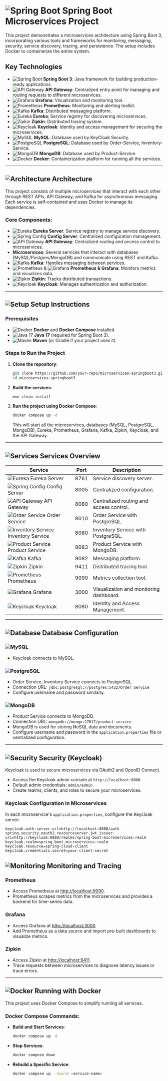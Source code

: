 # ![Spring Boot](https://img.shields.io/badge/Spring%20Boot-Microservices-brightgreen?logo=springboot) Spring Boot Microservices Project

This project demonstrates a microservices architecture using Spring Boot 3, incorporating various tools and frameworks for monitoring, messaging, security, service discovery, tracing, and persistence. The setup includes Docker to containerize the entire system.

## Key Technologies

- ![Spring Boot](https://img.shields.io/badge/Spring%20Boot-3-green?logo=springboot) **Spring Boot 3**: Java framework for building production-ready applications.
- ![API Gateway](https://img.shields.io/badge/API%20Gateway-Routing-0088CC?logo=apigateway) **API Gateway**: Centralized entry point for managing and routing requests to different microservices.
- ![Grafana](https://img.shields.io/badge/Grafana-Monitoring-orange?logo=grafana) **Grafana**: Visualization and monitoring tool.
- ![Prometheus](https://img.shields.io/badge/Prometheus-Metrics-orange?logo=prometheus) **Prometheus**: Monitoring and alerting toolkit.
- ![Kafka](https://img.shields.io/badge/Apache%20Kafka-Messaging-000?logo=apachekafka) **Kafka**: Distributed messaging platform.
- ![Eureka](https://img.shields.io/badge/Eureka-Discovery%20Service-9cf?logo=spring) **Eureka**: Service registry for discovering microservices.
- ![Zipkin](https://img.shields.io/badge/Zipkin-Tracing-blue?logo=apache) **Zipkin**: Distributed tracing system.
- ![Keycloak](https://img.shields.io/badge/Keycloak-Identity%20%26%20Access-blue?logo=keycloak) **Keycloak**: Identity and access management for securing the microservices.
- ![MySQL](https://img.shields.io/badge/MySQL-Database-blue?logo=mysql) **MySQL**: Database used by KeyCloak Security.
- ![PostgreSQL](https://img.shields.io/badge/PostgreSQL-Database-4169E1?logo=postgresql) **PostgreSQL**: Database used by Order-Service, Inventory-Service.
- ![MongoDB](https://img.shields.io/badge/MongoDB-NoSQL%20Database-green?logo=mongodb) **MongoDB**: Database used by Product-Service.
- ![Docker](https://img.shields.io/badge/Docker-Containerization-blue?logo=docker) **Docker**: Containerization platform for running all the services.

---

## ![Architecture](https://img.shields.io/badge/Architecture-Overview-blue?logo=architecture) Architecture

This project consists of multiple microservices that interact with each other through REST APIs, API Gateway, and Kafka for asynchronous messaging. Each service is self-contained and uses Docker to manage its dependencies.

### Core Components:
- ![Eureka](https://img.shields.io/badge/Eureka-Discovery%20Service-9cf?logo=spring) **Eureka Server**: Service registry to manage service discovery.
- ![Spring Config](https://img.shields.io/badge/Spring%20Config-Configuration-6DB33F?logo=spring) **Config Server**: Centralized configuration management.
- ![API Gateway](https://img.shields.io/badge/API%20Gateway-Routing-0088CC?logo=apigateway) **API Gateway**: Centralized routing and access control to microservices.
- **Microservices**: Several services that interact with databases (MySQL/Postgres/MongoDB) and communicate using REST and Kafka.
- ![Kafka](https://img.shields.io/badge/Apache%20Kafka-Messaging-000?logo=apachekafka) **Kafka**: Handles messaging between services.
- ![Prometheus](https://img.shields.io/badge/Prometheus-Metrics-orange?logo=prometheus) & ![Grafana](https://img.shields.io/badge/Grafana-Monitoring-orange?logo=grafana) **Prometheus & Grafana**: Monitors metrics and visualizes data.
- ![Zipkin](https://img.shields.io/badge/Zipkin-Tracing-blue?logo=apache) **Zipkin**: Tracks distributed transactions.
- ![Keycloak](https://img.shields.io/badge/Keycloak-Identity%20%26%20Access-blue?logo=keycloak) **Keycloak**: Manages authentication and authorization.

---

## ![Setup](https://img.shields.io/badge/Setup-Instructions-yellow?logo=gear) Setup Instructions

### Prerequisites

- ![Docker](https://img.shields.io/badge/Docker-Containerization-blue?logo=docker) **Docker** and **Docker Compose** installed.
- ![Java 17](https://img.shields.io/badge/Java-17-orange?logo=java) **Java 17** (required for Spring Boot 3).
- ![Maven](https://img.shields.io/badge/Maven-Build%20Tool-C71A36?logo=apachemaven) **Maven** (or Gradle if your project uses it).

### Steps to Run the Project

1. **Clone the repository**:
    ```bash
    git clone https://github.com/your-repo/microservices-springboot3.git
    cd microservices-springboot3
    ```

2. **Build the services**:
    ```bash
    mvn clean install
    ```

3. **Run the project using Docker Compose**:
    ```bash
    docker compose up -d
    ```

    This will start all the microservices, databases (MySQL, PostgreSQL, MongoDB), Eureka, Prometheus, Grafana, Kafka, Zipkin, Keycloak, and the API Gateway.

---

## ![Services](https://img.shields.io/badge/Services-Overview-lightgreen?logo=serverfault) Services Overview

| Service         | Port  | Description                             |
|-----------------|-------|-----------------------------------------|
| ![Eureka](https://img.shields.io/badge/Eureka-Discovery%20Service-9cf?logo=spring) Eureka Server   | 8761  | Service discovery server.               |
| ![Spring Config](https://img.shields.io/badge/Spring%20Config-Configuration-6DB33F?logo=spring) Config Server   | 8005  | Centralized configuration.              |
| ![API Gateway](https://img.shields.io/badge/API%20Gateway-Routing-0088CC?logo=apigateway) API Gateway   | 8080  | Centralized routing and access control. |
| ![Order Service](https://img.shields.io/badge/Order-Service-blue) Order Service  | 8010  | Order Service with PostgreSQL.        |
| ![Inventory Service](https://img.shields.io/badge/Inventory-Service-blue) Inventory Service  | 8080  | Inventory Service with PostgreSQL.   |
| ![Product Service](https://img.shields.io/badge/Product-Service-blue) Product Service  | 8083  | Product Service with MongoDB.      |
| ![Kafka](https://img.shields.io/badge/Apache%20Kafka-Messaging-000?logo=apachekafka) Kafka           | 9092  | Messaging platform.                     |
| ![Zipkin](https://img.shields.io/badge/Zipkin-Tracing-blue?logo=apache) Zipkin          | 9411  | Distributed tracing tool.               |
| ![Prometheus](https://img.shields.io/badge/Prometheus-Metrics-orange?logo=prometheus) Prometheus      | 9090  | Metrics collection tool.                |
| ![Grafana](https://img.shields.io/badge/Grafana-Monitoring-orange?logo=grafana) Grafana         | 3000  | Visualization and monitoring dashboard. |
| ![Keycloak](https://img.shields.io/badge/Keycloak-Identity%20%26%20Access-blue?logo=keycloak) Keycloak        | 8080  | Identity and Access Management.         |

---

## ![Database](https://img.shields.io/badge/Database-Configuration-yellowgreen?logo=database) Database Configuration

### ![MySQL](https://img.shields.io/badge/MySQL-Database-blue?logo=mysql)
- Keycloak connects to MySQL.

### ![PostgreSQL](https://img.shields.io/badge/PostgreSQL-Database-4169E1?logo=postgresql)
- Order Service, Inventory Service connects to PostgreSQL.
- Connection URL: `jdbc:postgresql://postgres:5432/Order Service`
- Configure username and password similarly.

### ![MongoDB](https://img.shields.io/badge/MongoDB-NoSQL%20Database-green?logo=mongodb)
- Product Service connects to MongoDB.
- Connection URL: `mongodb://mongo:27017/product-service`
- MongoDB is used for storing NoSQL data and documents.
- Configure username and password in the `application.properties` file or centralized configuration.

---

## ![Security](https://img.shields.io/badge/Security-Keycloak-blue?logo=keycloak) Security (Keycloak)

Keycloak is used to secure microservices via OAuth2 and OpenID Connect. 

- Access the Keycloak admin console at `http://localhost:8080`.
- Default admin credentials: `admin/admin`.
- Create realms, clients, and roles to secure your microservices.

### Keycloak Configuration in Microservices

In each microservice's `application.properties`, configure the Keycloak server:
```properties
keycloak.auth-server-url=http://localhost:8080/auth
spring.security.oauth2.resourceserver.jwt.issuer-uri=http://keycloak:8080/realms/spring-boot-microservices-realm
keycloak.realm=spring-boot-microservices-realm
keycloak.resource=spring-cloud-client
keycloak.credentials.secret=your-client-secret
```
## ![Monitoring](https://img.shields.io/badge/Monitoring-and%20Tracing-lightblue?logo=monitoring) Monitoring and Tracing

### Prometheus
- Access Prometheus at [http://localhost:9090](http://localhost:9090).
- Prometheus scrapes metrics from the microservices and provides a backend for time-series data.

### Grafana
- Access Grafana at [http://localhost:3000](http://localhost:3000).
- Add Prometheus as a data source and import pre-built dashboards to visualize metrics.

### Zipkin
- Access Zipkin at [http://localhost:9411](http://localhost:9411).
- Trace requests between microservices to diagnose latency issues or trace errors.

---

## ![Docker](https://img.shields.io/badge/Docker-Running%20with%20Docker-lightcoral) Running with Docker

This project uses Docker Compose to simplify running all services.

### Docker Compose Commands:

- **Build and Start Services**:
    ```bash
    docker compose up -d
    ```

- **Stop Services**:
    ```bash
    docker compose down
    ```

- **Rebuild a Specific Service**:
    ```bash
    docker compose up --build <service-name>
    ```

